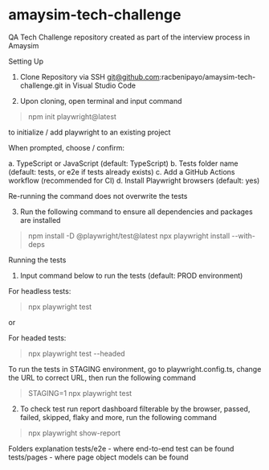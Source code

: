 # amaysim-tech-challenge
QA Tech Challenge repository created as part of the interview process in Amaysim

Setting Up

1. Clone Repository via SSH git@github.com:racbenipayo/amaysim-tech-challenge.git in Visual Studio Code

2. Upon cloning, open terminal and input command 

> npm init playwright@latest

to initialize / add playwright to an existing project

When prompted, choose / confirm:

a. TypeScript or JavaScript (default: TypeScript)
b. Tests folder name (default: tests, or e2e if tests already exists)
c. Add a GitHub Actions workflow (recommended for CI)
d. Install Playwright browsers (default: yes)

Re-running the command does not overwrite the tests

3. Run the following command to ensure all dependencies and packages are installed

> npm install -D @playwright/test@latest
> npx playwright install --with-deps

Running the tests

1. Input command below to run the tests (default: PROD environment)

For headless tests:

> npx playwright test 

or

For headed tests:
> npx playwright test --headed

To run the tests in STAGING environment, go to playwright.config.ts, change the URL to
correct URL, then run the following command

> STAGING=1 npx playwright test

2. To check test run report dashboard filterable by the browser, passed, failed, skipped, flaky and more, run the following command

> npx playwright show-report


Folders explanation
tests/e2e - where end-to-end test can be found
tests/pages - where page object models can be found
